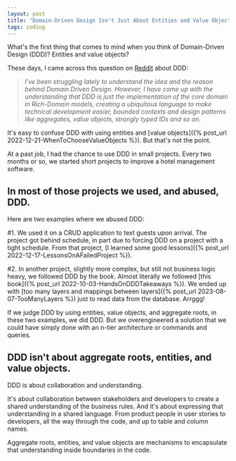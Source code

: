 ```yaml
---
layout: post
title: "Domain-Driven Design Isn't Just About Entities and Value Objects"
tags: coding
---
```


What's the first thing that comes to mind when you think of Domain-Driven Design (DDD)? Entities and value objects?

These days, I came across this question on [Reddit](https://www.reddit.com/r/csharp/comments/1jaq72n/what_are_your_thoughts_on_ddd/) about DDD:

> _I've been struggling lately to understand the idea and the reason behind Domain Driven Design. However, I have come up with the understanding that DDD is just the implementation of the core domain in Rich-Domain models, creating a ubiquitous language to make technical development easier, bounded contexts and design patterns like aggregates, value objects, strongly typed IDs and so on._

It's easy to confuse DDD with using entities and [value objects]({% post_url 2022-12-21-WhenToChooseValueObjects %}). But that's not the point.

At a past job, I had the chance to use DDD in small projects. Every two months or so, we started short projects to improve a hotel management software.

## In most of those projects we used, and abused, DDD.

Here are two examples where we abused DDD:

#1. We used it on a CRUD application to text guests upon arrival. The project got behind schedule, in part due to forcing DDD on a project with a tight schedule. From that project, [I learned some good lessons]({% post_url 2022-12-17-LessonsOnAFailedProject %}).

#2. In another project, slightly more complex, but still not business logic heavy, we followed DDD by the book. Almost literally we followed [this book]({% post_url 2022-10-03-HandsOnDDDTakeaways %}). We ended up with [too many layers and mappings between layers]({% post_url 2023-08-07-TooManyLayers %}) just to read data from the database. Arrggg!

If we judge DDD by using entities, value objects, and aggregate roots, in these two examples, we did DDD. But we overengineered a solution that we could have simply done with an n-tier architecture or commands and queries.

## DDD isn't about aggregate roots, entities, and value objects.

DDD is about collaboration and understanding.

It's about collaboration between stakeholders and developers to create a shared understanding of the business rules. And it's about expressing that understanding in a shared language. From product people in user stories to developers, all the way through the code, and up to table and column names.

Aggregate roots, entities, and value objects are mechanisms to encapsulate that understanding inside boundaries in the code.
